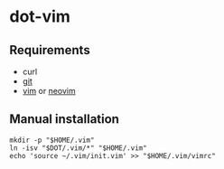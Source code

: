 # dot-vim

## Requirements

- curl
- [git](https://git-scm.com)
- [vim](https://github.com/vim/vim) or [neovim](https://neovim.io)

## Manual installation

    mkdir -p "$HOME/.vim"
    ln -isv "$DOT/.vim/*" "$HOME/.vim"
    echo 'source ~/.vim/init.vim' >> "$HOME/.vim/vimrc"
